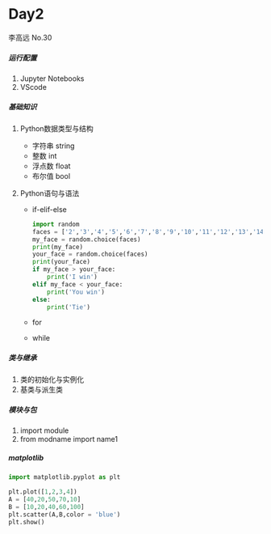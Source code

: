 # Day2

李高远 No.30

##### 运行配置

1. Jupyter Notebooks
2. VScode

##### 基础知识

1. Python数据类型与结构

   - 字符串 string
   - 整数 int
   - 浮点数 float
   - 布尔值 bool

2. Python语句与语法

   - if-elif-else

     ```python
     import random
     faces = ['2','3','4','5','6','7','8','9','10','11','12','13','14']
     my_face = random.choice(faces)
     print(my_face)
     your_face = random.choice(faces)
     print(your_face)
     if my_face > your_face:
         print('I win')
     elif my_face < your_face:
         print('You win')
     else:
         print('Tie')
     ```

   - for

   - while

##### 类与继承

1. 类的初始化与实例化
2. 基类与派生类

##### 模块与包

1. import module
2. from modname import name1

##### matplotlib

```python
import matplotlib.pyplot as plt

plt.plot([1,2,3,4])
A = [40,20,50,70,10]
B = [10,20,40,60,100]
plt.scatter(A,B,color = 'blue')
plt.show()
```





